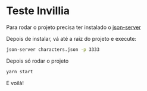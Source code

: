 # Teste Invillia

Para rodar o projeto precisa ter instalado o [json-server](https://github.com/typicode/json-server)

Depois de instalar, vá até a raiz do projeto e execute: 

```bash
json-server characters.json -p 3333
```

Depois só rodar o projeto 

```bash
yarn start
```

E voilà!
